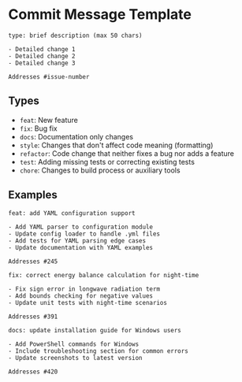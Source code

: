 # Commit Message Template

```
type: brief description (max 50 chars)

- Detailed change 1
- Detailed change 2
- Detailed change 3

Addresses #issue-number
```

## Types
- `feat`: New feature
- `fix`: Bug fix
- `docs`: Documentation only changes
- `style`: Changes that don't affect code meaning (formatting)
- `refactor`: Code change that neither fixes a bug nor adds a feature
- `test`: Adding missing tests or correcting existing tests
- `chore`: Changes to build process or auxiliary tools

## Examples

```
feat: add YAML configuration support

- Add YAML parser to configuration module
- Update config loader to handle .yml files
- Add tests for YAML parsing edge cases
- Update documentation with YAML examples

Addresses #245
```

```
fix: correct energy balance calculation for night-time

- Fix sign error in longwave radiation term
- Add bounds checking for negative values
- Update unit tests with night-time scenarios

Addresses #391
```

```
docs: update installation guide for Windows users

- Add PowerShell commands for Windows
- Include troubleshooting section for common errors
- Update screenshots to latest version

Addresses #420
```